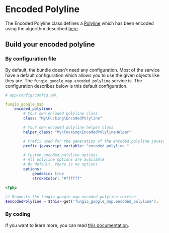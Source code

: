 # Encoded Polyline

The Encoded Polyline class defines a [Polyline](http://github.com/fungio/FungioGoogleMapBundle/blob/master/Resources/doc/usage/overlays/polyline.md)
which has been encoded using the algorithm described [here](http://code.google.com/apis/maps/documentation/utilities/polylinealgorithm.html).

## Build your encoded polyline

### By configuration file

By default, the bundle doesn't need any configuration. Most of the service have a default configuration which allows
you to use the given objects like they are. The ``fungio_google_map.encoded_polyline`` service is. The configuration
describes below is this default configuration.

```yaml
# app/config/config.yml

fungio_google_map
    encoded_polyline:
        # Your own encoded polyline class
        class: "My\Fucking\EncodedPolyline"

        # Your own encoded polyline helper class
        helper_class: "My\Fucking\EncodedPolylineHelper"

        # Prefix used for the generation of the encoded polyline javascript variable
        prefix_javascript_variable: "encoded_polyline_"

        # Custom encoded polyline options
        # All polyline options are available
        # By default, there is no options
        options:
            geodesic: true
            strokeColor: "#ffffff"
```

``` php
<?php

// Requests the fungio google map encoded polyline service
$encodedPolyline = $this->get('fungio_google_map.encoded_polyline');
```

### By coding

If you want to learn more, you can read
[this documentation](https://github.com/fungio/fungio-google-map/blob/master/doc/usage/overlays/encoded_polyline.md).

